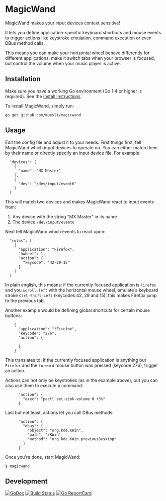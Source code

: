 # MagicWand

MagicWand makes your input devices context sensitive!

It lets you define application-specific keyboard shortcuts and mouse events to
trigger actions like keystroke emulation, command execution or even DBus method
calls.

This means you can make your horizontal wheel behave differently for different
applications: make it switch tabs when your browser is focused, but control the
volume when your music player is active.

## Installation

Make sure you have a working Go environment (Go 1.4 or higher is required).
See the [install instructions](http://golang.org/doc/install.html).

To install MagicWand, simply run:

    go get github.com/muesli/magicwand

## Usage

Edit the config file and adjust it to your needs. First things first, tell
MagicWand which input devices to operate on. You can either match them by
their name or directly specify an input device file. For example:

```
  "devices": [
    {
      "name": "MX Master"
    },
    {
      "dev": "/dev/input/event6"
    }
  ]
```

This will match two devices and makes MagicWand react to input events from:

1.  Any device with the string "MX Master" in its name
2.  The device `/dev/input/event6`

Next tell MagicWand which events to react upon:

```
  "rules": [
    {
      "application": "Firefox",
      "hwheel": 1,
      "action": {
        "keycode": "42-29-15"
      }
    }
  ]
```

In plain english, this means: if the currently focused application is `Firefox`
and you `scroll left` with the horizontal mouse wheel, emulate a keyboard stroke
`Ctrl-Shift-Left` (keycodes 42, 29 and 15): this makes Firefox jump to the
previous tab.

Another example would be defining global shortcuts for certain mouse buttons:

```
    {
      "application": "!Firefox",
      "keycode": "276",
      "action": {
          ...
      }
    }
```

This translates to: if the currently focused application is anything but
`Firefox` and the `forward` mouse button was pressed (keycode 276), trigger
an action.

Actions can not only be keystrokes (as in the example above), but you can also
use them to execute a command:

```
      "action": {
        "exec": "pactl set-sink-volume 0 +5%"
      }
```

Last but not least, actions let you call DBus methods:

```
      "action": {
        "dbus": {
          "object": "org.kde.KWin",
          "path": "/KWin",
          "method": "org.kde.KWin.previousDesktop"
        }
      }
```

Once you're done, start MagicWand:

```
$ magicwand
```

## Development

[![GoDoc](https://godoc.org/github.com/golang/gddo?status.svg)](https://godoc.org/github.com/muesli/magicwand)
[![Build Status](https://travis-ci.org/muesli/magicwand.svg?branch=master)](https://travis-ci.org/muesli/magicwand)
[![Go ReportCard](http://goreportcard.com/badge/muesli/magicwand)](http://goreportcard.com/report/muesli/magicwand)
